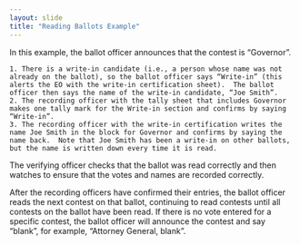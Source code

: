 ```yaml
---
layout: slide
title: "Reading Ballots Example"
---
```


In this example, the ballot officer announces that the contest is “Governor”.  

	1. There is a write-in candidate (i.e., a person whose name was not already on the ballot), so the ballot officer says “Write-in” (this alerts the EO with the write-in certification sheet).  The ballot officer then says the name of the write-in candidate, “Joe Smith”.  
	2. The recording officer with the tally sheet that includes Governor makes one tally mark for the Write-in section and confirms by saying “Write-in”.
	3. The recording officer with the write-in certification writes the name Joe Smith in the block for Governor and confirms by saying the name back.  Note that Joe Smith has been a write-in on other ballots, but the name is written down every time it is read.

The verifying officer checks that the ballot was read correctly and then watches to ensure that the votes and names are recorded correctly.

After the recording officers have confirmed their entries, the ballot officer reads the next contest on that ballot, continuing to read contests until all contests on the ballot have been read.  If there is no vote entered for a specific contest, the ballot officer will announce the contest and say “blank”, for example, “Attorney General, blank”.















